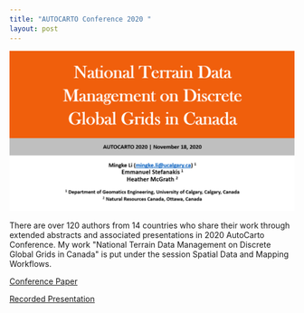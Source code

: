 ```yaml
---
title: "AUTOCARTO Conference 2020 "
layout: post
---
```


![PPT](/assets/img/20201118/ppt.png)

There are over 120 authors from 14 countries who share their work through extended abstracts and associated presentations in 2020 AutoCarto Conference. My work "National Terrain Data Management on Discrete Global Grids in Canada" is put under the session Spatial Data and Mapping Workflows.

[Conference Paper](https://cartogis.org/docs/autocarto/2020/docs/abstracts/3h%20National%20Terrain%20Data%20Management%20on%20Discrete%20Global%20Grids%20in%20Canada.pdf)

[Recorded Presentation](https://cartogis.org/docs/autocarto/2020/docs/presentations/3h%20National%20Terrain%20Data%20Management%20on%20Discrete%20Global%20Grids%20in%20Canada.mp4)

